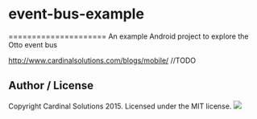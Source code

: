 # event-bus-example
=====================
An example Android project to explore the Otto event bus

http://www.cardinalsolutions.com/blogs/mobile/ //TODO

## Author / License

Copyright Cardinal Solutions 2015. Licensed under the MIT license.
<img src="https://raw.github.com/CardinalNow/NSURLConnection-Debug/master/logo_footer.png"/>
